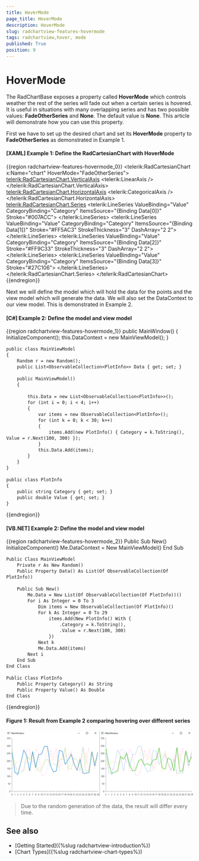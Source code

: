 ```yaml
---
title: HoverMode
page_title: HoverMode
description: HoverMode
slug: radchartview-features-hovermode
tags: radchartview,hover, mode
published: True
position: 9
---
```


# HoverMode

The RadChartBase exposes a property called **HoverMode** which controls weather the rest of the series will fade out when a certain series is hovered. It is useful in situations with many overlapping series and has two possible values: **FadeOtherSeries** and **None**. The default value is **None**. This article will demonstrate how you can use this property.

First we have to set up the desired chart and set its **HoverMode** property to **FadeOtherSeries** as demonstrated in Example 1.
        
#### __[XAML] Example 1: Define the RadCartesianChart with HoverMode__

{{region radchartview-features-hovermode_0}}
	<telerik:RadCartesianChart x:Name="chart" HoverMode="FadeOtherSeries">
        <telerik:RadCartesianChart.VerticalAxis>
            <telerik:LinearAxis />
        </telerik:RadCartesianChart.VerticalAxis>
        <telerik:RadCartesianChart.HorizontalAxis>
            <telerik:CategoricalAxis />
        </telerik:RadCartesianChart.HorizontalAxis>
        <telerik:RadCartesianChart.Series>
            <telerik:LineSeries ValueBinding="Value" 
                                CategoryBinding="Category" 
                                ItemsSource="{Binding Data[0]}"
                                Stroke="#007ACC">
            </telerik:LineSeries>
            <telerik:LineSeries ValueBinding="Value" 
                                CategoryBinding="Category" 
                                ItemsSource="{Binding Data[1]}"
                                Stroke="#FF5AC3"
                                StrokeThickness="3"
                                DashArray="2 2">
            </telerik:LineSeries>
            <telerik:LineSeries ValueBinding="Value" 
                                CategoryBinding="Category" 
                                ItemsSource="{Binding Data[2]}" 
                                Stroke="#FF9C33"
                                StrokeThickness="3"
                                DashArray="2 2">
            </telerik:LineSeries>
            <telerik:LineSeries ValueBinding="Value" 
                                CategoryBinding="Category" 
                                ItemsSource="{Binding Data[3]}"
                                Stroke="#27C106">
            </telerik:LineSeries>
        </telerik:RadCartesianChart.Series>
    </telerik:RadCartesianChart>
{{endregion}}

Next we will define the model which will hold the data for the points and the view model which will generate the data. We will also set the DataContext to our view model. This is demonstrated in Example 2.

#### __[C#] Example 2: Define the model and view model__
{{region radchartview-features-hovermode_1}}
    public MainWindow()
    {
        InitializeComponent();
        this.DataContext = new MainViewModel();
    }

    public class MainViewModel
    {
        Random r = new Random();
        public List<ObservableCollection<PlotInfo>> Data { get; set; }

        public MainViewModel()
        {
            
            this.Data = new List<ObservableCollection<PlotInfo>>();
            for (int i = 0; i < 4; i++)
            {
                var items = new ObservableCollection<PlotInfo>();
                for (int k = 0; k < 30; k++)
                {
                    items.Add(new PlotInfo() { Category = k.ToString(), Value = r.Next(100, 300) });
                }
                this.Data.Add(items);
            }
        }
    }

    public class PlotInfo
    {
        public string Category { get; set; }
        public double Value { get; set; }
    }
{{endregion}}


#### __[VB.NET] Example 2: Define the model and view model__
{{region radchartview-features-hovermode_2}}
    Public Sub New()
		InitializeComponent()
		Me.DataContext = New MainViewModel()
    End Sub

    Public Class MainViewModel
        Private r As New Random()
        Public Property Data() As List(Of ObservableCollection(Of PlotInfo))

        Public Sub New()
            Me.Data = New List(Of ObservableCollection(Of PlotInfo))()
            For i As Integer = 0 To 3
                Dim items = New ObservableCollection(Of PlotInfo)()
                For k As Integer = 0 To 29
                    items.Add(New PlotInfo() With {
                        .Category = k.ToString(),
                        .Value = r.Next(100, 300)
                    })
                Next k
                Me.Data.Add(items)
            Next i
        End Sub
    End Class

    Public Class PlotInfo
		Public Property Category() As String
		Public Property Value() As Double
    End Class
{{endregion}}

#### Figure 1: Result from Example 2 comparing hovering over different series
![RadChartView HoverMode](images/RadChartView-HoverMode.png)

> Due to the random generation of the data, the result will differ every time.

## See also

* [Getting Started]({%slug radchartview-introduction%})
* [Chart Types]({%slug radchartview-chart-types%})